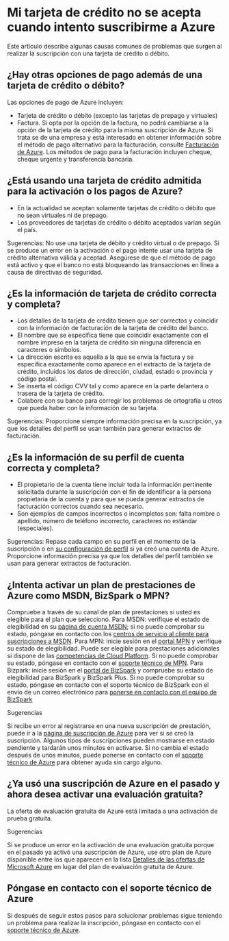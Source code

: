 <properties
	pageTitle="Mi tarjeta de crédito no se acepta cuando intento suscribirme a Azure | Microsoft Azure"
	description="Se describen algunas causas comunes de problemas que surgen al realizar la suscripción con una tarjeta de crédito o débito."
	services="billing"
	documentationCenter=""
	authors="jiangchen79"
	manager="felixwu"
	editor=""
	tags="top-support-issue"/>

<tags
	ms.service="billing"
	ms.workload="na"
	ms.tgt_pltfrm="ibiza"
	ms.devlang="na"
	ms.topic="article"
	ms.date="11/25/2015"
	ms.author="rgarodia"/>

# Mi tarjeta de crédito no se acepta cuando intento suscribirme a Azure
Este artículo describe algunas causas comunes de problemas que surgen al realizar la suscripción con una tarjeta de crédito o débito.

## ¿Hay otras opciones de pago además de una tarjeta de crédito o débito?
Las opciones de pago de Azure incluyen:

- Tarjeta de crédito o débito (excepto las tarjetas de prepago y virtuales)
- Factura. Si opta por la opción de la factura, no podrá cambiarse a la opción de la tarjeta de crédito para la misma suscripción de Azure. Si trata se de una empresa y está interesado en obtener información sobre el método de pago alternativo para la facturación, consulte [Facturación de Azure](https://azure.microsoft.com/pricing/invoicing/). Los métodos de pago para la facturación incluyen cheque, cheque urgente y transferencia bancaria.

##  ¿Está usando una tarjeta de crédito admitida para la activación o los pagos de Azure?
- En la actualidad se aceptan solamente tarjetas de crédito o débito que no sean virtuales ni de prepago.
- Los proveedores de tarjetas de crédito o débito aceptados varían según el país.

Sugerencias: No use una tarjeta de débito y crédito virtual o de prepago. Si se produce un error en la activación o el pago intente usar una tarjeta de crédito alternativa válida y aceptad. Asegúrese de que el método de pago está activo y que el banco no está bloqueando las transacciones en línea a causa de directivas de seguridad.

## ¿Es la información de tarjeta de crédito correcta y completa?
- Los detalles de la tarjeta de crédito tienen que ser correctos y coincidir con la información de facturación de la tarjeta de crédito del banco.
- El nombre que se especifica tiene que coincidir exactamente con el nombre impreso en la tarjeta de crédito sin ninguna diferencia en caracteres o símbolos.
- La dirección escrita es aquella a la que se envía la factura y se especifica exactamente como aparece en el extracto de la tarjeta de crédito, incluidos los datos de dirección, ciudad, estado o provincia y código postal.
- Se inserta el código CVV tal y como aparece en la parte delantera o trasera de la tarjeta de crédito.
- Colabore con su banco para corregir los problemas de ortografía u otros que pueda haber con la información de su tarjeta.

Sugerencias: Proporcione siempre información precisa en la suscripción, ya que los detalles del perfil se usan también para generar extractos de facturación.

## ¿Es la información de su perfil de cuenta correcta y completa?
- El propietario de la cuenta tiene incluir toda la información pertinente solicitada durante la suscripción con el fin de identificar a la persona propietaria de la cuenta y para que se pueda generar extractos de facturación correctos cuando sea necesario.
- Son ejemplos de campos incorrectos o incompletos son: falta nombre o apellido, número de teléfono incorrecto, caracteres no estándar (especiales).

Sugerencias: Repase cada campo en su perfil en el momento de la suscripción o en [su configuración de perfil](https://account.windowsazure.com/Profile/) si ya creó una cuenta de Azure. Proporcione información precisa ya que los detalles del perfil también se usan para generar extractos de facturación.

## ¿Intenta activar un plan de prestaciones de Azure como MSDN, BizSpark o MPN?  
Compruebe a través de su canal de plan de prestaciones si usted es elegible para el plan que seleccionó. Para MSDN: verifique el estado de elegibilidad en su [página de cuenta MSDN](https://msdn.microsoft.com/subscriptions/manage/default.aspx); si no puede comprobar su estado, póngase en contacto con los [centros de servicio al cliente para suscripciones a MSDN](https://msdn.microsoft.com/subscriptions/contactus.aspx). Para MPN: inicie sesión en el [portal MPN](https://mspartner.microsoft.com/en/us/Pages/Locale.aspx) y verifique su estado de elegibilidad. Puede ser elegible para prestaciones adicionales si dispone de las [competencias de Cloud Platform](https://mspartner.microsoft.com/en/us/pages/membership/cloud-platform-competency.aspx). Si no puede comprobar su estado, póngase en contacto con el [soporte técnico de MPN](https://mspartner.microsoft.com/en/us/Pages/Support/Premium/contact-support.aspx). Para Bizpark: inicie sesión en el [portal de BizSpark](https://www.microsoft.com/bizspark/default.aspx#start-two) y compruebe su estado de elegibilidad para BizSpark y BizSpark Plus. Si no puede comprobar su estado, póngase en contacto con el soporte técnico de BizSpark con el envío de un correo electrónico para [ponerse en contacto con el equipo de BizSpark](mailto:bizspark@microsoft.com?subject=BizSpark%20Support&body=Thank%20you%20for%20contacting%20BizSpark.%20Please%20provide%20as%20much%20of%20the%20following%20information%20as%20possible,%20as%20it%20will%20help%20expedite%20our%20response%20to%20you.%0aContact%20name:%0aStartup%20name:%0aMicrosoft%20Account/Live%20ID:%0aSpecific%20description%20of%20issue%20experienced%20or%20question:%0a%0aThank%20you,%0a%0aThe%20BizSpark%20Team)

Sugerencias

Si recibe un error al registrarse en una nueva suscripción de prestación, puede ir a la [página de suscripción de Azure](http://account.windowsazure.com/Subscriptions) para ver si se creó la suscripción. Algunos tipos de suscripciones pueden mostrarse en estado pendiente y tardarán unos minutos en activarse. Si no cambia el estado después de unos minutos, puede ponerse en contacto con el [soporte técnico de Azure](http://go.microsoft.com/fwlink/?linkid=544831&clcid=0x409) para obtener ayuda sin cargo alguno.

## ¿Ya usó una suscripción de Azure en el pasado y ahora desea activar una evaluación gratuita?
La oferta de evaluación gratuita de Azure está limitada a una activación de prueba gratuita.

Sugerencias

Si se produce un error en la activación de una evaluación gratuita porque en el pasado ya activó una suscripción de Azure, use otro plan de Azure disponible entre los que aparecen en la lista [Detalles de las ofertas de Microsoft Azure](https://azure.microsoft.com/support/legal/offer-details/) en lugar del plan de evaluación gratuita de Azure.

## Póngase en contacto con el soporte técnico de Azure
Si después de seguir estos pasos para solucionar problemas sigue teniendo un problema para realizar la inscripción, póngase en contacto con el [soporte técnico de Azure](http://go.microsoft.com/fwlink/?linkid=544831&clcid=0x409).

<!---HONumber=AcomDC_0128_2016-->